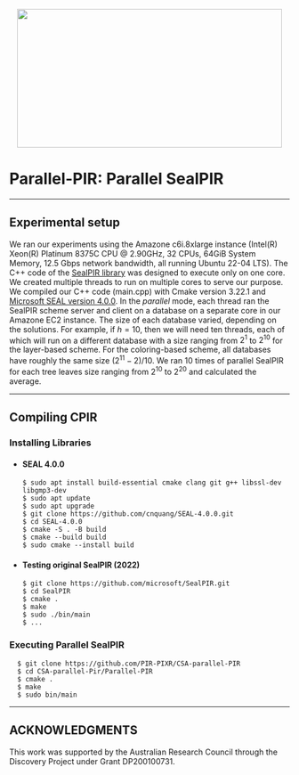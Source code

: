 <p align="center">
  <img width="476" height="249" src="https://user-images.githubusercontent.com/87842051/213029654-f513939d-4e7e-4baa-8a6a-5b74aa4484e8.png">
</p>

# Parallel-PIR: Parallel SealPIR

---
## Experimental setup
We ran our experiments using the Amazone c6i.8xlarge instance (Intel(R) Xeon(R) Platinum 8375C CPU @ 2.90GHz, 32 CPUs, 64GiB System Memory, 12.5 Gbps network bandwidth, all running Ubuntu 22-04 LTS). The C++ code of the [SealPIR library](https://github.com/microsoft/SealPIR) was designed to execute only on one core. We created multiple threads to run on multiple cores to serve our purpose. We compiled our C++ code (main.cpp) with Cmake version 3.22.1 and [Microsoft SEAL version 4.0.0](https://github.com/cnquang/SEAL-4.0.0). In the *parallel* mode, each thread ran the SealPIR scheme server and client on a database on a separate core in our Amazone EC2 instance. The size of each database varied, depending on the solutions. For example, if $h = 10$, then we will need ten threads, each of which will run on a different database with a size ranging from $2^{1}$ to $2^{10}$ for the layer-based scheme. For the coloring-based scheme, all databases have roughly the same size $({2^{11} - 2})/10$. We ran 10 times of parallel SealPIR for each tree leaves size ranging from $2^{10}$ to $2^{20}$ and calculated the average.

---
## Compiling CPIR
### Installing Libraries

- #### SEAL 4.0.0
      $ sudo apt install build-essential cmake clang git g++ libssl-dev libgmp3-dev
      $ sudo apt update
      $ sudo apt upgrade
      $ git clone https://github.com/cnquang/SEAL-4.0.0.git
      $ cd SEAL-4.0.0
      $ cmake -S . -B build
      $ cmake --build build
      $ sudo cmake --install build
- #### Testing original SealPIR (2022)
      $ git clone https://github.com/microsoft/SealPIR.git
      $ cd SealPIR
      $ cmake .
      $ make
      $ sudo ./bin/main
      $ ...

### Executing Parallel SealPIR
      $ git clone https://github.com/PIR-PIXR/CSA-parallel-PIR
      $ cd CSA-parallel-Pir/Parallel-PIR
      $ cmake .
      $ make
      $ sudo bin/main

---
## ACKNOWLEDGMENTS
This work was supported by the Australian Research Council through the Discovery Project under Grant DP200100731.
